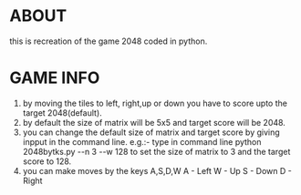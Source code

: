 # ABOUT
this is recreation of the game 2048 coded in python.

# GAME INFO
1. by moving the tiles to left, right,up or down you have to score upto the target 2048(default).
2. by default the size of matrix will be 5x5 and target score will be 2048.
3. you can change the default size of matrix and target score by giving inpput in the command line.
e.g.:-
type in command line
python 2048bytks.py --n 3 --w 128
to set the size of matrix to 3 and the target score to 128.
4. you can make moves by the keys A,S,D,W
A - Left
W - Up
S - Down
D - Right



